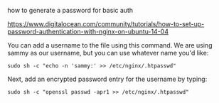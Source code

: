 how to generate a password for basic auth

https://www.digitalocean.com/community/tutorials/how-to-set-up-password-authentication-with-nginx-on-ubuntu-14-04

You can add a username to the file using this command. We are using sammy as our username, but you can use whatever name you'd like:
```
sudo sh -c "echo -n 'sammy:' >> /etc/nginx/.htpasswd"
```
Next, add an encrypted password entry for the username by typing:
```
sudo sh -c "openssl passwd -apr1 >> /etc/nginx/.htpasswd"
```